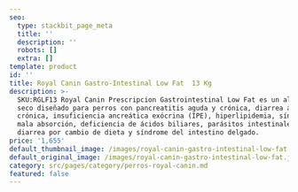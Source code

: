 ```yaml
---
seo:
  type: stackbit_page_meta
  title: ''
  description: ''
  robots: []
  extra: []
template: product
id: ''
title: Royal Canin Gastro-Intestinal Low Fat  13 Kg
description: >-
  SKU:RGLF13 Royal Canin Prescripcion Gastrointestinal Low Fat es un alimento
  seco diseñado para perros con pancreatitis aguda y crónica, diarrea aguda y
  crónica, insuficiencia ancreática exócrina (IPE), hiperlipidemia, síndrome de
  mala absorción, deficiencia de ácidos biliares, parásitos intestinales,
  diarrea por cambio de dieta y síndrome del intestino delgado.
price: '1,655'
default_thumbnail_image: /images/royal-canin-gastro-intestinal-low-fat.jpg
default_original_image: /images/royal-canin-gastro-intestinal-low-fat.jpg
category: src/pages/category/perros-royal-canin.md
featured: false
---
```

